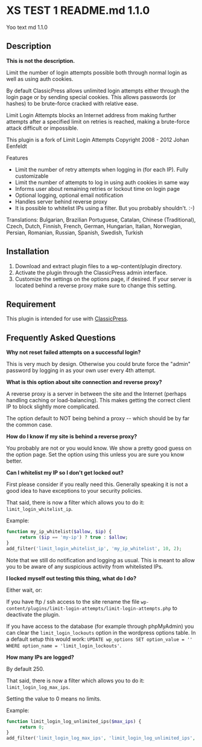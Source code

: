 # XS TEST 1 README.md 1.1.0

Yoo text md 1.1.0

## Description

**This is not the description.**

Limit the number of login attempts possible both through normal login as well as using auth cookies.

By default ClassicPress allows unlimited login attempts either through the login page or by sending special cookies. This allows passwords (or hashes) to be brute-force cracked with relative ease.

Limit Login Attempts blocks an Internet address from making further attempts after a specified limit on retries is reached, making a brute-force attack difficult or impossible.

This plugin is a fork of Limit Login Attempts Copyright 2008 - 2012 Johan Eenfeldt

Features

- Limit the number of retry attempts when logging in (for each IP). Fully customizable
- Limit the number of attempts to log in using auth cookies in same way
- Informs user about remaining retries or lockout time on login page
- Optional logging, optional email notification
- Handles server behind reverse proxy
- It is possible to whitelist IPs using a filter. But you probably shouldn't. :-)

Translations: Bulgarian, Brazilian Portuguese, Catalan, Chinese (Traditional), Czech, Dutch, Finnish, French, German, Hungarian, Italian, Norwegian, Persian, Romanian, Russian, Spanish, Swedish, Turkish

## Installation

1. Download and extract plugin files to a wp-content/plugin directory.
2. Activate the plugin through the ClassicPress admin interface.
3. Customize the settings on the options page, if desired. If your server is located behind a reverse proxy make sure to change this setting.

## Requirement

This plugin is intended for use with [ClassicPress](https://www.classicpress.net/).

## <a name="faq"></a> Frequently Asked Questions

**Why not reset failed attempts on a successful login?**

This is very much by design. Otherwise you could brute force the "admin" password by logging in as your own user every 4th attempt.

**What is this option about site connection and reverse proxy?**

A reverse proxy is a server in between the site and the Internet (perhaps handling caching or load-balancing). This makes getting the correct client IP to block slightly more complicated.

The option default to NOT being behind a proxy -- which should be by far the common case.

**How do I know if my site is behind a reverse proxy?**

You probably are not or you would know. We show a pretty good guess on the option page. Set the option using this unless you are sure you know better.

**Can I whitelist my IP so I don't get locked out?**

First please consider if you really need this. Generally speaking it is not a good idea to have exceptions to your security policies.

That said, there is now a filter which allows you to do it: `limit_login_whitelist_ip`.

Example:

```php
function my_ip_whitelist($allow, $ip) {
	 return ($ip == 'my-ip') ? true : $allow;
}
add_filter('limit_login_whitelist_ip', 'my_ip_whitelist', 10, 2);
```

Note that we still do notification and logging as usual. This is meant to allow you to be aware of any suspicious activity from whitelisted IPs.

**I locked myself out testing this thing, what do I do?**

Either wait, or:

If you have ftp / ssh access to the site rename the file `wp-content/plugins/limit-login-attempts/limit-login-attempts.php` to deactivate the plugin.

If you have access to the database (for example through phpMyAdmin) you can clear the `limit_login_lockouts` option in the wordpress options table. In a default setup this would work: `UPDATE wp_options SET option_value = '' WHERE option_name = 'limit_login_lockouts'`.

**How many IPs are logged?**

By default 250.

That said, there is now a filter which allows you to do it: `limit_login_log_max_ips`.

Setting the value to 0 means no limits.

Example:

```php
function limit_login_log_unlimited_ips($max_ips) {
	 return 0;
}
add_filter('limit_login_log_max_ips', 'limit_login_log_unlimited_ips', 10, 2);
```
